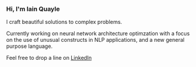 ### Hi, I'm Iain Quayle

I craft beautiful solutions to complex problems.

Currently working on neural network architecture optimzation with a focus on the use of unusual constructs in NLP applications, and a new general purpose language.

Feel free to drop a line on [LinkedIn](https://www.linkedin.com/in/iain-quayle-70017b277)

<!--
- 🔭 I’m currently working on ...
- 🌱 I’m currently learning ...
- 👯 I’m looking to collaborate on ...
- 🤔 I’m looking for help with ...
- 💬 Ask me about ...
- 📫 How to reach me: ...
- 😄 Pronouns: ...
- ⚡ Fun fact: ...
-->
